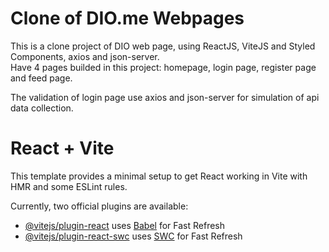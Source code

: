 # Clone of DIO.me Webpages

This is a clone project of DIO web page, using ReactJS, ViteJS and Styled Components, axios and json-server.<br/>
Have 4 pages builded in this project: homepage, login page, register page and feed page.

The validation of login page use axios and json-server for simulation of api data collection.


# React + Vite

This template provides a minimal setup to get React working in Vite with HMR and some ESLint rules.

Currently, two official plugins are available:

- [@vitejs/plugin-react](https://github.com/vitejs/vite-plugin-react/blob/main/packages/plugin-react/README.md) uses [Babel](https://babeljs.io/) for Fast Refresh
- [@vitejs/plugin-react-swc](https://github.com/vitejs/vite-plugin-react-swc) uses [SWC](https://swc.rs/) for Fast Refresh
